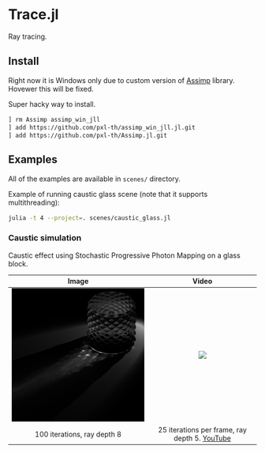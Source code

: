 # Trace.jl

Ray tracing.

## Install

Right now it is Windows only due to custom version of [Assimp](https://github.com/pxl-th/Assimp.jl) library.
Hovewer this will be fixed.

Super hacky way to install.

```
] rm Assimp assimp_win_jll
] add https://github.com/pxl-th/assimp_win_jll.jl.git
] add https://github.com/pxl-th/Assimp.jl.git
```

## Examples

All of the examples are available in `scenes/` directory.

Example of running caustic glass scene (note that it supports multithreading):

```bash
julia -t 4 --project=. scenes/caustic_glass.jl
```

### Caustic simulation

Caustic effect using Stochastic Progressive Photon Mapping on a glass block.

|Image|Video|
|:-:|:-:|
|<img src="scenes/caustic-glass-sppm-100-iterations.png" width="400">|<img src="https://i.ytimg.com/vi_webp/87NlMA3Vwvs/maxresdefault.webp" width="720">|
|100 iterations, ray depth 8|25 iterations per frame, ray depth 5. [YouTube](https://www.youtube.com/watch?v=87NlMA3Vwvs)|
